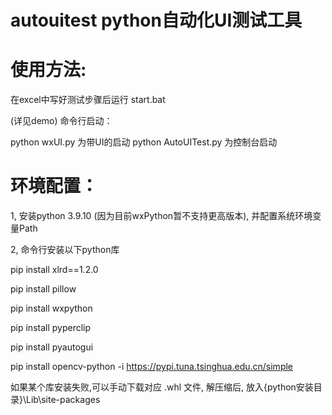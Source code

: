 # autouitest python自动化UI测试工具

# 使用方法:

在excel中写好测试步骤后运行 start.bat

(详见demo)
命令行启动：

python wxUI.py 为带UI的启动
python AutoUITest.py 为控制台启动

# 环境配置：

1, 安装python 3.9.10 (因为目前wxPython暂不支持更高版本), 并配置系统环境变量Path


2, 命令行安装以下python库

pip install xlrd==1.2.0

pip install pillow

pip install wxpython

pip install pyperclip

pip install pyautogui

pip install opencv-python -i https://pypi.tuna.tsinghua.edu.cn/simple


如果某个库安装失败,可以手动下载对应 .whl 文件, 解压缩后, 放入{python安装目录}\Lib\site-packages
